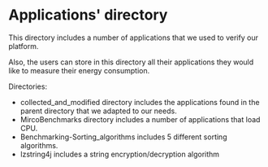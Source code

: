 # Applications' directory

This directory includes a number of applications that we used to verify our platform.

Also, the users can store in this directory all their applications they would like to measure their energy consumption.

Directories: 
* collected_and_modified directory includes the applications found in the parent directory that we adapted to our needs.
* MircoBenchmarks directory includes a number of applications that load CPU.
* Benchmarking-Sorting_algorithms includes 5 different sorting algorithms.
* lzstring4j includes a string encryption/decryption algorithm


